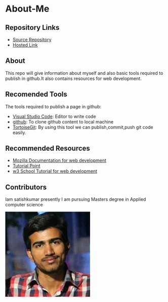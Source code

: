 # About-Me

##  Repository Links
- [Source Repository](https://github.com/mandapallisatish64/about-me)
- [Hosted Link](https://mandapallisatish64.github.io/about-me/)

## About
  
  This repo will give information about myself and also basic tools required to publish in github.It also contains resources for web development.
  
## Recomended Tools
 
 The tools required to publish a page in github:
 
 - [Visual Studio Code](https://visualstudio.microsoft.com/downloads/): Editor to write code
 - [github](https://desktop.github.com/): To clone github content to local machine
 - [TortoiseGit](https://tortoisegit.org/download/): By using this tool we can publish,commit,push git code easily.
 
 ## Recommended Resources
 
 - [Mozilla Documentation for web development](https://developer.mozilla.org/en-US/docs/Learn)
 - [Tutorial Point](https://www.tutorialspoint.com/internet_technologies/websites_development.htm)
 - [w3 School Tutorial for web development](https://www.w3schools.com/whatis/)
 
 ## Contributors
 
 Iam satishkumar presently I am pursuing Masters degree in Applied computer science
 
  ![](satishkumar.jpg)
